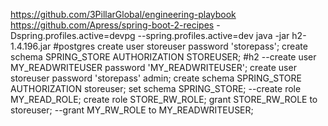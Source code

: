 https://github.com/3PillarGlobal/engineering-playbook
https://github.com/Apress/spring-boot-2-recipes
-Dspring.profiles.active=devpg
--spring.profiles.active=dev
java -jar h2-1.4.196.jar
#postgres
create user storeuser password 'storepass';
create schema SPRING_STORE AUTHORIZATION STOREUSER;
#h2
--create user MY_READWRITEUSER password 'MY_READWRITEUSER';
create user storeuser password 'storepass' admin;
create schema SPRING_STORE AUTHORIZATION storeuser;
set schema SPRING_STORE;
--create role MY_READ_ROLE;
create role STORE_RW_ROLE;
grant STORE_RW_ROLE to storeuser;
--grant MY_RW_ROLE to MY_READWRITEUSER;
